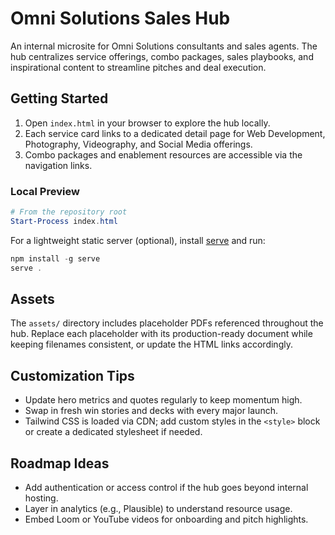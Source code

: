 # Omni Solutions Sales Hub

An internal microsite for Omni Solutions consultants and sales agents. The hub centralizes service offerings, combo packages, sales playbooks, and inspirational content to streamline pitches and deal execution.

## Getting Started

1. Open `index.html` in your browser to explore the hub locally.
2. Each service card links to a dedicated detail page for Web Development, Photography, Videography, and Social Media offerings.
3. Combo packages and enablement resources are accessible via the navigation links.

### Local Preview

```powershell
# From the repository root
Start-Process index.html
```

For a lightweight static server (optional), install [serve](https://www.npmjs.com/package/serve) and run:

```powershell
npm install -g serve
serve .
```

## Assets

The `assets/` directory includes placeholder PDFs referenced throughout the hub. Replace each placeholder with its production-ready document while keeping filenames consistent, or update the HTML links accordingly.

## Customization Tips

- Update hero metrics and quotes regularly to keep momentum high.
- Swap in fresh win stories and decks with every major launch.
- Tailwind CSS is loaded via CDN; add custom styles in the `<style>` block or create a dedicated stylesheet if needed.

## Roadmap Ideas

- Add authentication or access control if the hub goes beyond internal hosting.
- Layer in analytics (e.g., Plausible) to understand resource usage.
- Embed Loom or YouTube videos for onboarding and pitch highlights.
